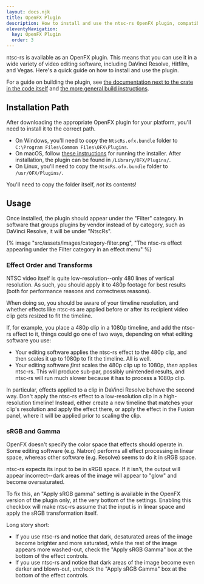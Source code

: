 ```yaml
---
layout: docs.njk
title: OpenFX Plugin
description: How to install and use the ntsc-rs OpenFX plugin, compatible with major video editing software like DaVinci Resolve and Vegas
eleventyNavigation:
  key: OpenFX Plugin
  order: 3
---
```


ntsc-rs is available as an OpenFX plugin. This means that you can use it in a wide variety of video editing software, including DaVinci Resolve, Hitfilm, and Vegas. Here's a quick guide on how to install and use the plugin.

For a guide on building the plugin, see [the documentation next to the crate in the code itself](https://github.com/valadaptive/ntsc-rs/blob/main/crates/openfx-plugin/README.md) and [the more general build instructions](../building-from-source).

## Installation Path

After downloading the appropriate OpenFX plugin for your platform, you'll need to install it to the correct path.

- On Windows, you'll need to copy the `NtscRs.ofx.bundle` folder to `C:\Program Files\Common Files\OFX\Plugins`.
- On macOS, follow [these instructions](../macos-installation) for running the installer. After installation, the plugin can be found in `/Library/OFX/Plugins/`.
- On Linux, you'll need to copy the `NtscRs.ofx.bundle` folder to `/usr/OFX/Plugins/`.

You'll need to copy the folder itself, *not* its contents!

## Usage

Once installed, the plugin should appear under the "Filter" category. In software that groups plugins by vendor instead of by category, such as DaVinci Resolve, it will be under "NtscRs".

{% image "src/assets/images/category-filter.png", "The ntsc-rs effect appearing under the Filter category in an effect menu" %}

### Effect Order and Transforms

NTSC video itself is quite low-resolution--only 480 lines of vertical resolution. As such, you should apply it to 480p
footage for best results (both for performance reasons and correctness reasons).

When doing so, you should be aware of your timeline resolution, and whether effects like ntsc-rs are applied before or
after its recipient video clip gets resized to fit the timeline.

If, for example, you place a 480p clip in a 1080p timeline, and add the ntsc-rs effect to it, things could go one of two
ways, depending on what editing software you use:

- Your editing software applies the ntsc-rs effect to the 480p clip, and then scales it up to 1080p to fit the timeline.
  All is well.
- Your editing software *first* scales the 480p clip up to 1080p, *then* applies ntsc-rs. This will produce sub-par,
  possibly unintended results, and ntsc-rs will run much slower because it has to process a 1080p clip.

In particular, effects applied to a clip in DaVinci Resolve behave the second way. Don't apply the ntsc-rs effect to a
low-resolution clip in a high-resolution timeline! Instead, either create a new timeline that matches your clip's
resolution and apply the effect there, or apply the effect in the Fusion panel, where it will be applied prior to
scaling the clip.

### sRGB and Gamma

OpenFX doesn't specify the color space that effects should operate in. Some editing software (e.g. Natron) performs all
effect processing in linear space, whereas other software (e.g. Resolve) seems to do it in sRGB space.

ntsc-rs expects its input to be in sRGB space. If it isn't, the output will appear incorrect--dark areas of the image
will appear to "glow" and become oversaturated.

To fix this, an "Apply sRGB gamma" setting is available in the OpenFX version of the plugin only, at the very bottom of the settings. Enabling this checkbox will make ntsc-rs assume that the input is in linear space and apply the sRGB transformation itself.

Long story short:
- If you use ntsc-rs and notice that dark, desaturated areas of the image become brighter and more saturated, while the
  rest of the image appears more washed-out, check the "Apply sRGB Gamma" box at the bottom of the effect controls.
- If you use ntsc-rs and notice that dark areas of the image become even darker and blown-out, *un*check the "Apply sRGB
  Gamma" box at the bottom of the effect controls.